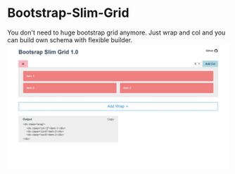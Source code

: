 # Bootstrap-Slim-Grid
You don't need to huge bootstrap grid anymore. Just wrap and col and you can build own schema with flexible builder.
![Grid Builder by weburus](/grid-slim.jpg)
